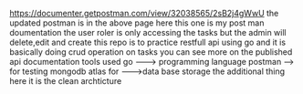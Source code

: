 
https://documenter.getpostman.com/view/32038565/2sB2j4gWwU
the updated  postman is in the above page 
here this  one is my  post man  doumentation
the user  roler  is only  accessing  the  tasks
but the admin  will delete,edit  and create
this   repo is   to practice restfull api using go and  it is basically doing   crud  operation on tasks 
you can  see more on the published  api documentation
tools used 
go ---> programming language
postman --> for testing
mongodb atlas for  --->data base storage
the  additional thing  here it is   the clean  archticture 



